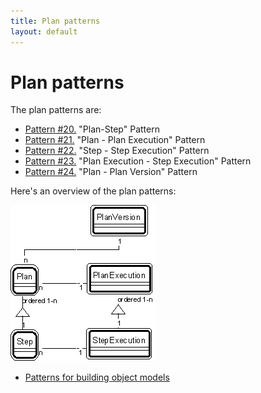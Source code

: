```yaml
---
title: Plan patterns
layout: default
---
```


# Plan patterns

The plan patterns are:


* [Pattern #20.](./20-plan-step-pattern-plan-patterns.html) &quot;Plan-Step&quot; Pattern
* [Pattern #21.](./21-plan-plan-execution-pattern-plan-patterns.html) &quot;Plan - Plan Execution&quot; Pattern
* [Pattern #22.](./22-step-step-execution-pattern-plan-patterns.html) &quot;Step - Step Execution&quot; Pattern
* [Pattern #23.](./23-plan-execution-step-execution-pattern-plan-patterns.html) &quot;Plan Execution - Step Execution&quot; Pattern
* [Pattern #24.](./24-plan-plan-version-pattern-plan-patterns.html) &quot;Plan - Plan Version&quot; Pattern


Here's an overview of the plan patterns:


 ![Strpat00000024.gif](./img/Strpat00000024.gif)


* [Patterns for building object models](./patterns-for-building-object-models.md)
